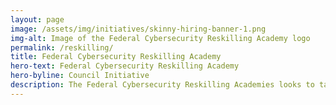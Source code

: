 ```yaml
---
layout: page
image: /assets/img/initiatives/skinny-hiring-banner-1.png
img-alt: Image of the Federal Cybersecurity Reskilling Academy logo
permalink: /reskilling/
title: Federal Cybersecurity Reskilling Academy
hero-text: Federal Cybersecurity Reskilling Academy
hero-byline: Council Initiative
description: The Federal Cybersecurity Reskilling Academies looks to take two cohorts of 20 to 25 current federal employees from both the informationtechnology occupations and non-information technology occupations and training them to be entry level Incident Response Analysts, Cyber Defense Analysts, Digital Forensic Analysts, or Security Operations Center (SOC) Analysts. These academies are modeled after the highly successful cybersecurity training initiatives launched in the United Kingdom and Australian governments.
---
```

